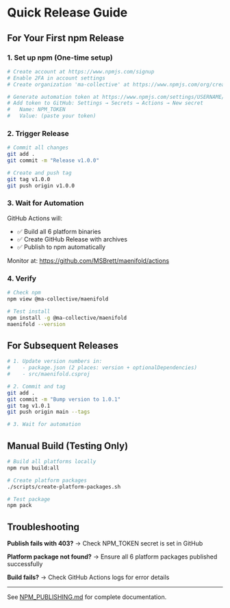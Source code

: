 # Quick Release Guide

## For Your First npm Release

### 1. Set up npm (One-time setup)

```bash
# Create account at https://www.npmjs.com/signup
# Enable 2FA in account settings
# Create organization 'ma-collective' at https://www.npmjs.com/org/create

# Generate automation token at https://www.npmjs.com/settings/USERNAME/tokens
# Add token to GitHub: Settings → Secrets → Actions → New secret
#   Name: NPM_TOKEN
#   Value: (paste your token)
```

### 2. Trigger Release

```bash
# Commit all changes
git add .
git commit -m "Release v1.0.0"

# Create and push tag
git tag v1.0.0
git push origin v1.0.0
```

### 3. Wait for Automation

GitHub Actions will:
- ✅ Build all 6 platform binaries
- ✅ Create GitHub Release with archives
- ✅ Publish to npm automatically

Monitor at: https://github.com/MSBrett/maenifold/actions

### 4. Verify

```bash
# Check npm
npm view @ma-collective/maenifold

# Test install
npm install -g @ma-collective/maenifold
maenifold --version
```

## For Subsequent Releases

```bash
# 1. Update version numbers in:
#    - package.json (2 places: version + optionalDependencies)
#    - src/maenifold.csproj

# 2. Commit and tag
git add .
git commit -m "Bump version to 1.0.1"
git tag v1.0.1
git push origin main --tags

# 3. Wait for automation
```

## Manual Build (Testing Only)

```bash
# Build all platforms locally
npm run build:all

# Create platform packages
./scripts/create-platform-packages.sh

# Test package
npm pack
```

## Troubleshooting

**Publish fails with 403?**
→ Check NPM_TOKEN secret is set in GitHub

**Platform package not found?**
→ Ensure all 6 platform packages published successfully

**Build fails?**
→ Check GitHub Actions logs for error details

---

See [NPM_PUBLISHING.md](./NPM_PUBLISHING.md) for complete documentation.
